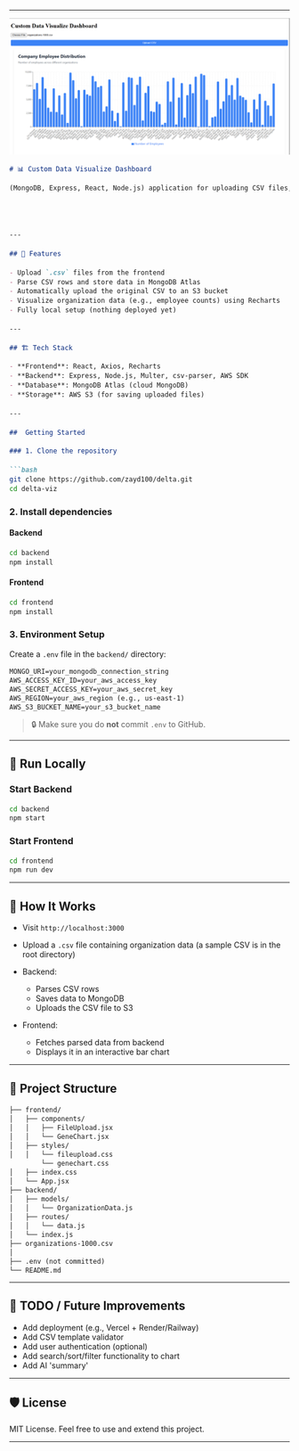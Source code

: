 

---
![Preview](prev.png)
````markdown
# 📊 Custom Data Visualize Dashboard

(MongoDB, Express, React, Node.js) application for uploading CSV files, storing their data in MongoDB, uploading the original file to AWS S3, and visually displaying the parsed data using interactive bar charts. Change and update the code to match your own csv files. This code is made for the 'organizations-1000.csv' in the root directory. 




---

## 🧠 Features

- Upload `.csv` files from the frontend
- Parse CSV rows and store data in MongoDB Atlas
- Automatically upload the original CSV to an S3 bucket
- Visualize organization data (e.g., employee counts) using Recharts
- Fully local setup (nothing deployed yet)

---

## 🏗️ Tech Stack

- **Frontend**: React, Axios, Recharts
- **Backend**: Express, Node.js, Multer, csv-parser, AWS SDK
- **Database**: MongoDB Atlas (cloud MongoDB)
- **Storage**: AWS S3 (for saving uploaded files)

---

##  Getting Started

### 1. Clone the repository

```bash
git clone https://github.com/zayd100/delta.git
cd delta-viz
````

### 2. Install dependencies

#### Backend

```bash
cd backend
npm install
```

#### Frontend

```bash
cd frontend
npm install
```

### 3. Environment Setup

Create a `.env` file in the `backend/` directory:

```env
MONGO_URI=your_mongodb_connection_string
AWS_ACCESS_KEY_ID=your_aws_access_key
AWS_SECRET_ACCESS_KEY=your_aws_secret_key
AWS_REGION=your_aws_region (e.g., us-east-1)
AWS_S3_BUCKET_NAME=your_s3_bucket_name
```

> 🔒 Make sure you do **not** commit `.env` to GitHub.

---

## 🧪 Run Locally

### Start Backend

```bash
cd backend
npm start
```

### Start Frontend 

```bash
cd frontend
npm run dev
```

---

## 📝 How It Works

* Visit `http://localhost:3000`
* Upload a `.csv` file containing organization data (a sample CSV is in the root directory)
* Backend:

  * Parses CSV rows
  * Saves data to MongoDB
  * Uploads the CSV file to S3
* Frontend:

  * Fetches parsed data from backend
  * Displays it in an interactive bar chart

---

## 📂 Project Structure

```
├── frontend/
│   ├── components/
│   │   ├── FileUpload.jsx
│   │   └── GeneChart.jsx
│   ├── styles/
│   │   └── fileupload.css
        └── genechart.css
│   ├── index.css
│   └── App.jsx
├── backend/
│   ├── models/
│   │   └── OrganizationData.js
│   ├── routes/
│   │   └── data.js
│   └── index.js
├── organizations-1000.csv
│   
├── .env (not committed)
└── README.md
```

---

## 📌 TODO / Future Improvements

* Add deployment (e.g., Vercel + Render/Railway)
* Add CSV template validator
* Add user authentication (optional)
* Add search/sort/filter functionality to chart
* Add AI 'summary'

---

## 🛡️ License

MIT License. Feel free to use and extend this project.

---


